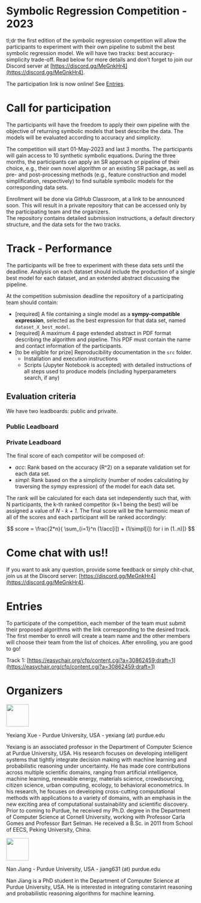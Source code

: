 # Symbolic Regression Competition - 2023

tl;dr the first edition of the symbolic regression competition will allow the participants to experiment with their own pipeline to submit the best symbolic regression model. We will have two tracks: best accuracy-simplicity trade-off. Read below for more details and don’t forget to join our Discord server at [https://discord.gg/MeGnkHr4](https://discord.gg/MeGnkHr4).

The participation link is now online! See [Entries](#entries).

# Call for participation

<!-- The 2023 edition of the Symbolic Regression (SR) competition will be composed of two tracks: performance track and interpretability track.  -->
The participants will have the freedom to apply their own pipeline with the objective of returning symbolic models that best describe the data. 
The models will be evaluated according to accuracy and simplicity.

The competition will start 01-May-2023 and last 3 months. The participants will gain access to 10 synthetic symbolic equations.
During the three months, the participants can apply an SR approach or pipeline of their choice, e.g., their own novel algorithm or an existing SR package, as well as pre- and post-processing methods (e.g., feature construction and model simplification, respectively) to find suitable symbolic models for the corresponding data sets. 

Enrollment will be done via GitHub Classroom, at a link to be announced soon. 
This will result in a private repository that can be accessed only by the participating team and the organizers.  
The repository contains detailed submission instructions, a default directory structure, and the data sets for the two tracks.

# Track - Performance

The participants will be free to experiment with these data sets until the deadline. 
Analysis on each dataset should include the production of a single best model for each dataset, and an extended abstract discussing the pipeline.

At the competition submission deadline the repository of a participating team should contain:

- [required] A file containing a single model as a **sympy-compatible expression**, selected as the best expression for that data set, named `dataset_X_best_model`.
- [required] A maximum 4 page extended abstract in PDF format describing the algorithm and pipeline. This PDF must contain the name and contact information of the participants.
- [to be eligible for prize] Reproducibility documentation in the `src` folder.
    - Installation and execution instructions 
    - Scripts (Jupyter Notebook is accepted) with detailed instructions of all steps used to produce models (including hyperparameters search, if any) 

## Evaluation criteria

We have two leadboards: public and privaite.

### Public Leadboard

### Private Leadboard


The final score of each competitor will be composed of:

- *acc*: Rank based on the accuracy (R^2) on a separate validation set for each data set.
- *simpl*: Rank based on the a simplicity (number of nodes calculating by traversing the sympy expression) of the model for each data set.

The rank will be calculated for each data set independently such that, with N participants, the k-th ranked competitor (k=1 being the best) will be assigned a value of *N - k + 1*. The final score will be the harmonic mean of all of the scores and each participant will be ranked accordingly:

$$
score = \frac{2*n}{ \sum_{i=1}^n (1/acc[i]) + (1/simpl[i]) for i in (1..n)]}
$$

# Come chat with us!!

If you want to ask any question, provide some feedback or simply chit-chat, join us at the Discord server: [https://discord.gg/MeGnkHr4](https://discord.gg/MeGnkHr4).

# Entries

To participate of the competition, each member of the team must submit their proposed algorithms with the link corresponding to the desired track. The first member to enroll will create a team name and the other members will choose their team from the list of choices. After enrolling, you are good to go!

Track 1: [https://easychair.org/cfp/content.cgi?a=30862459;draft=1](https://easychair.org/cfp/content.cgi?a=30862459;draft=1)


# Organizers

<a href="https://www.cs.purdue.edu/homes/yexiang/" ><img style="float:center;height:60px;" src="https://www.cs.purdue.edu/homes/yexiang/images/emily2019/YexiangXue.jpg"></a>

Yexiang Xue - Purdue University, USA - yexiang (at) purdue.edu

Yexiang is an associated professor in the Department of Computer Science at Purdue University, USA. His research focuses on developing intelligent systems that tightly integrate decision making with machine learning and probabilistic reasoning under uncertainty. He has made core contributions across multiple scientific domains, ranging from artificial intelligence, machine learning, renewable energy, materials science, crowdsourcing, citizen science, urban computing, ecology, to behavioral econometrics. In his research, he focuses on developing cross-cutting computational methods with applications to a variety of domains, with an emphasis in the new exciting area of computational sustainability and scientific discovery. Prior to coming to Purdue, he received my Ph.D. degree in the Department of Computer Science at Cornell University, working with Professor Carla Gomes and Professor Bart Selman. He received a B.Sc. in 2011 from School of EECS, Peking University, China.

<a href="https://www.cs.purdue.edu/people/graduate-students/jiang631.html" ><img style="float:center;height:60px;" src="https://jiangnanhugo.github.io/images/head.jpg"></a>

Nan Jiang - Purdue University, USA - jiang631 (at) purdue.edu

Nan Jiang is a PhD student in the Department of Computer Science at Purdue University, USA. He is interested in integrating constarint reasoning and probabilistic reasoning algorithms for machine learning.


<!-- # Sponsors

<br> -->


